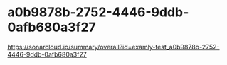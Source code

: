 # a0b9878b-2752-4446-9ddb-0afb680a3f27
https://sonarcloud.io/summary/overall?id=examly-test_a0b9878b-2752-4446-9ddb-0afb680a3f27
